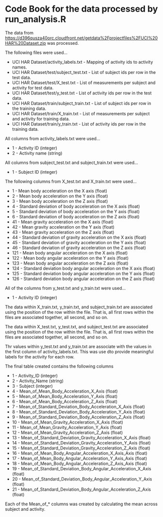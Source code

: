 # Code Book for the data processed by run_analysis.R

The data from https://d396qusza40orc.cloudfront.net/getdata%2Fprojectfiles%2FUCI%20HAR%20Dataset.zip was processed.

The following files were used...
- UCI HAR Dataset/activity_labels.txt - Mapping of activity ids to activity names.
- UCI HAR Dataset/test/subject_test.txt - List of subject ids per row in the test data.
- UCI HAR Dataset/test/X_test.txt - List of measurements per subject and activity for test data.
- UCI HAR Dataset/test/y_test.txt - List of activity ids per row in the test data.
- UCI HAR Dataset/train/subject_train.txt - List of subject ids per row in the training data.
- UCI HAR Dataset/train/X_train.txt - List of measurements per subject and activity for training data.
- UCI HAR Dataset/train/y_train.txt - List of activity ids per row in the training data.

All columns from activity_labels.txt were used...
- 1 - Activity ID (integer)
- 2 - Activity name (string)
   
All columns from subject_test.txt and subject_train.txt were used...
- 1 - Subject ID (integer)

The following columns from X_test.txt and X_train.txt were used...
- 1 - Mean body acceleration on the X axis (float)
- 2 - Mean body acceleration on the Y axis (float)
- 3 - Mean body acceleration on the Z axis (float)
- 4 - Standard deviation of body acceleration on the X axis (float)
- 5 - Standard deviation of body acceleration on the Y axis (float)
- 6 - Standard deviation of body acceleration on the Z axis (float)
- 41 - Mean gravity acceleration on the X axis (float)
- 42 - Mean gravity acceleration on the Y axis (float)
- 43 - Mean gravity acceleration on the Z axis (float)
- 44 - Standard deviation of gravity acceleration on the X axis (float)
- 45 - Standard deviation of gravity acceleration on the Y axis (float)
- 46 - Standard deviation of gravity acceleration on the Z axis (float)
- 121 - Mean body angular acceleration on the X axis (float)
- 122 - Mean body angular acceleration on the Y axis (float)
- 123 - Mean body angular acceleration on the Z axis (float)
- 124 - Standard deviation body angular acceleration on the X axis (float)
- 125 - Standard deviation body angular acceleration on the Y axis (float)
- 126 - Standard deviation body angular acceleration on the Z axis (float)

All of the columns from y_test.txt and y_train.txt were used...
- 1 - Activity ID (integer)
    
The data within X_train.txt, y_train.txt, and subject_train.txt are associated using the position of the row within the file. That is, all first rows within the files are associated together, all second, and so on.

The data within X_test.txt, y_test.txt, and subject_test.txt are associated using the position of the row within the file. That is, all first rows within the files are associated together, all second, and so on.

Thr values within y_test.txt and y_train.txt are associate with the values in the first column of activity_labels.txt. This was use dto provide meaningful labels for the activity for each row.
    
The final table created contains the following columns
- 1 - Activity_ID (integer)
- 2 - Activity_Name (string)
- 3 - Subject (integer)
- 4 - Mean_of_Mean_Body_Acceleration_X_Axis (float)
- 5 - Mean_of_Mean_Body_Acceleration_Y_Axis (float)
- 6 - Mean_of_Mean_Body_Acceleration_Z_Axis (float)
- 7 - Mean_of_Standard_Deviation_Body_Acceleration_X_Axis (float)
- 8 - Mean_of_Standard_Deviation_Body_Acceleration_Y_Axis (float)
- 9 - Mean_of_Standard_Deviation_Body_Acceleration_Z_Axis (float)
- 10 - Mean_of_Mean_Gravity_Acceleration_X_Axis (float)
- 11 - Mean_of_Mean_Gravity_Acceleration_Y_Axis (float)
- 12 - Mean_of_Mean_Gravity_Acceleration_Z_Axis (float)
- 13 - Mean_of_Standard_Deviation_Gravity_Acceleration_X_Axis (float)
- 14 - Mean_of_Standard_Deviation_Gravity_Acceleration_Y_Axis (float)
- 15 - Mean_of_Standard_Deviation_Gravity_Acceleration_Z_Axis (float)
- 16 - Mean_of_Mean_Body_Angular_Acceleration_X_Axis_Axis (float)
- 17 - Mean_of_Mean_Body_Angular_Acceleration_Y_Axis_Axis (float)
- 18 - Mean_of_Mean_Body_Angular_Acceleration_Z_Axis_Axis (float)
- 19 - Mean_of_Standard_Deviation_Body_Angular_Acceleration_X_Axis (float)
- 20 - Mean_of_Standard_Deviation_Body_Angular_Acceleration_Y_Axis (float)
- 21 - Mean_of_Standard_Deviation_Body_Angular_Acceleration_Z_Axis (float)

Each of the Mean_of_* columns was created by calculating the mean across subject and activity.

